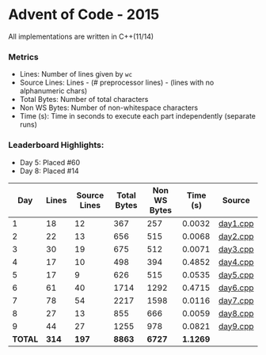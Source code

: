 # Advent of Code - 2015

All implementations are written in C++(11/14)

### Metrics

* Lines: Number of lines given by `wc`
* Source Lines: Lines - (# preprocessor lines) - (lines with no alphanumeric chars)
* Total Bytes: Number of total characters
* Non WS Bytes: Number of non-whitespace characters
* Time (s): Time in seconds to execute each part independently (separate runs)

### Leaderboard Highlights:

* Day 5: Placed #60
* Day 8: Placed #14

Day | Lines | Source Lines | Total Bytes | Non WS Bytes | Time (s) | Source
----|-------|--------------|-------------|--------------|----------|-------
1 | 18 | 12 | 367 | 257 | 0.0032 | [day1.cpp](https://github.com/willkill07/adventofcode/blob/master/src/day1/day1.cpp)
2 | 22 | 13 | 656 | 515 | 0.0068 | [day2.cpp](https://github.com/willkill07/adventofcode/blob/master/src/day2/day2.cpp)
3 | 30 | 19 | 675 | 512 | 0.0071 | [day3.cpp](https://github.com/willkill07/adventofcode/blob/master/src/day3/day3.cpp)
4 | 17 | 10 | 498 | 394 | 0.4852 | [day4.cpp](https://github.com/willkill07/adventofcode/blob/master/src/day4/day4.cpp)
5 | 17 | 9 | 626 | 515 | 0.0535 | [day5.cpp](https://github.com/willkill07/adventofcode/blob/master/src/day5/day5.cpp)
6 | 61 | 40 | 1714 | 1292 | 0.4715 | [day6.cpp](https://github.com/willkill07/adventofcode/blob/master/src/day6/day6.cpp)
7 | 78 | 54 | 2217 | 1598 | 0.0116 | [day7.cpp](https://github.com/willkill07/adventofcode/blob/master/src/day7/day7.cpp)
8 | 27 | 13 | 855 | 666 | 0.0059 | [day8.cpp](https://github.com/willkill07/adventofcode/blob/master/src/day8/day8.cpp)
9 | 44 | 27 | 1255 | 978 | 0.0821 | [day9.cpp](https://github.com/willkill07/adventofcode/blob/master/src/day9/day9.cpp)
**TOTAL** | **314** | **197** | **8863** | **6727** | **1.1269** |
